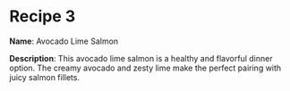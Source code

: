 # Recipe 3

**Name**: Avocado Lime Salmon

**Description**: This avocado lime salmon is a healthy and flavorful dinner option. The creamy avocado and zesty lime make the perfect pairing with juicy salmon fillets.
